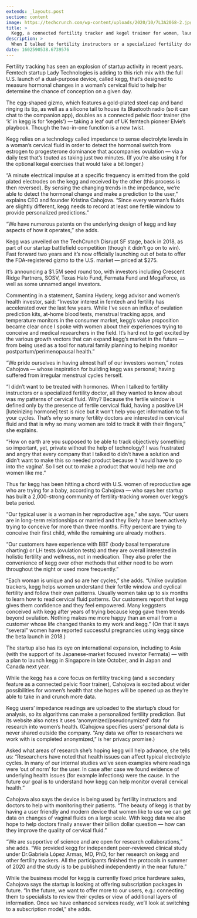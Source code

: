 ```yaml
--- 
extends: _layouts.post 
section: content 
image: https://techcrunch.com/wp-content/uploads/2020/10/7L3A2068-2.jpg?w=600 
title: > 
  Kegg, a connected fertility tracker and kegel trainer for women, launches out of beta – TechCrunch 
description: > 
  When I talked to fertility instructors or a specialized fertility doctor, all they wanted to know about was my patterns of cervical fluid.“Unlike ovulation trackers, kegg helps women understand their fertile window and cyclical fertility and follow their own patterns.Usually women take up to six months to learn how to read cervical fluid patterns.Many keggsters conceived with kegg after years of trying because kegg gave them trends beyond ovulation.“We provided kegg for independent peer-reviewed clinical study under Dr.Gabriela López Armas, MD, PhD, for her research on kegg and other fertility trackers. 
date: 1602590538.6739576 
--- 
```

Fertility tracking has seen an explosion of startup activity in recent years. Femtech startup Lady Technologies is adding to this rich mix with the full U.S. launch of a dual-purpose device, called kegg, that’s designed to measure hormonal changes in a woman’s cervical fluid to help her determine the chance of conception on a given day.

The egg-shaped gizmo, which features a gold-plated steel cap and band ringing its tip, as well as a silicone tail to house its Bluetooth radio (so it can chat to the companion app), doubles as a connected pelvic floor trainer (the ‘k’ in kegg is for ‘kegels’) — taking a leaf out of UK femtech pioneer Elvie’s playbook. Though the two-in-one function is a new twist.

Kegg relies on a technology called impedance to sense electrolyte levels in a woman’s cervical fluid in order to detect the hormonal switch from estrogen to progesterone dominance that accompanies ovulation — via a daily test that’s touted as taking just two minutes. (If you’re also using it for the optional kegal exercises that would take a bit longer.)

“A minute electrical impulse at a specific frequency is emitted from the gold plated electrodes on the kegg and received by the other (this process is then reversed). By sensing the changing trends in the impedance, we’re able to detect the hormonal change and make a prediction to the user,” explains CEO and founder Kristina Cahojova. “Since every woman’s fluids are slightly different, kegg needs to record at least one fertile window to provide personalized predictions.”

“We have numerous patents on the underlying design of kegg and key aspects of how it operates,” she adds.

Kegg was unveiled on the TechCrunch Disrupt SF stage, back in 2018, as part of our startup battlefield competition (though it didn’t go on to win). Fast forward two years and it’s now officially launching out of beta to offer the FDA-registered gizmo to the U.S. market — priced at $275.

It’s announcing a $1.5M seed round too, with investors including Crescent Ridge Partners, SOSV, Texas Halo Fund, Fermata Fund and MegaForce, as well as some unnamed angel investors.

Commenting in a statement, Samina Hydery, kegg advisor and women’s health investor, said: “Investor interest in femtech and fertility has accelerated over the last few years. While I’ve seen an influx of ovulation prediction kits, at-home blood tests, menstrual tracking apps, and temperature monitors in the consumer market, kegg’s value proposition became clear once I spoke with women about their experiences trying to conceive and medical researchers in the field. It’s hard not to get excited by the various growth vectors that can expand kegg’s market in the future — from being used as a tool for natural family planning to helping monitor postpartum/perimenopausal health.”

“We pride ourselves in having almost half of our investors women,” notes Cahojova — whose inspiration for building kegg was personal; having suffered from irregular menstrual cycles herself.

“I didn’t want to be treated with hormones. When I talked to fertility instructors or a specialized fertility doctor, all they wanted to know about was my patterns of cervical fluid. Why? Because the fertile window is defined only by the presence of fertile cervical fluid, having a positive LH [luteinizing hormone] test is nice but it won’t help you get information to fix your cycles. That’s why so many fertility doctors are interested in cervical fluid and that is why so many women are told to track it with their fingers,” she explains.

“How on earth are you supposed to be able to track objectively something so important, yet, private without the help of technology? I was frustrated and angry that every company that I talked to didn’t have a solution and didn’t want to make this so needed product because it ‘would have to go into the vagina’. So I set out to make a product that would help me and women like me.”

Thus far kegg has been hitting a chord with U.S. women of reproductive age who are trying for a baby, according to Cahojova — who says her startup has built a 2,000-strong community of fertility-tracking women over kegg’s beta period.

“Our typical user is a woman in her reproductive age,” she says. “Our users are in long-term relationships or married and they likely have been actively trying to conceive for more than three months. Fifty percent are trying to conceive their first child, while the remaining are already mothers.

“Our customers have experience with BBT (body basal temperature charting) or LH tests (ovulation tests) and they are overall interested in holistic fertility and wellness, not in medication. They also prefer the convenience of kegg over other methods that either need to be worn throughout the night or used more frequently.”

“Each woman is unique and so are her cycles,” she adds. “Unlike ovulation trackers, kegg helps women understand their fertile window and cyclical fertility and follow their own patterns. Usually women take up to six months to learn how to read cervical fluid patterns. Our customers report that kegg gives them confidence and they feel empowered. Many keggsters conceived with kegg after years of trying because kegg gave them trends beyond ovulation. Nothing makes me more happy than an email from a customer whose life changed thanks to my work and kegg.” (On that it says “several” women have reported successful pregnancies using kegg since the beta launch in 2018.)

The startup also has its eye on international expansion, including to Asia (with the support of its Japanese-market focused investor Fermata) — with a plan to launch kegg in Singapore in late October, and in Japan and Canada next year.

While the kegg has a core focus on fertility tracking (and a secondary feature as a connected pelvic floor trainer), Cahojova is excited about wider possibilities for women’s health that she hopes will be opened up as they’re able to take in and crunch more data.

Kegg users’ impedance readings are uploaded to the startup’s cloud for analysis, so its algorithms can make a personalized fertility prediction. But its website also notes it uses ‘anonymized/pseudonymized’ data for research into women’s health. (Cahojova specifies users’ personal data is never shared outside the company. “Any data we offer to researchers we work with is completed anonymized,” is her privacy promise.)

Asked what areas of research she’s hoping kegg will help advance, she tells us: “Researchers have noted that health issues can affect typical electrolyte cycles. In many of our internal studies we’ve seen examples where readings were ‘out of norm’ for the user. In case after case we found evidence of underlying health issues (for example infections) were the cause. In the future our goal is to understand how kegg can help monitor overall cervical health.”

Cahojova also says the device is being used by fertility instructors and doctors to help with monitoring their patients. “The beauty of kegg is that by having a user friendly and modern device that women like to use we can get data on changes of vaginal fluids on a large scale. With kegg data we also hope to help doctors finally answer their billion dollar question — how can they improve the quality of cervical fluid.”

“We are supportive of science and are open for research collaborations,” she adds. “We provided kegg for independent peer-reviewed clinical study under Dr.Gabriela López Armas, MD, PhD, for her research on kegg and other fertility trackers. All the participants finished the protocols in summer of 2020 and the study is to be published independently in the near future.”

While the business model for kegg is currently fixed price hardware sales, Cahojova says the startup is looking at offering subscription packages in future. “In the future, we want to offer more to our users, e.g.: connecting them to specialists to review their cycles or view of additional layers of information. Once we have enhanced services ready, we’ll look at switching to a subscription model,” she adds.